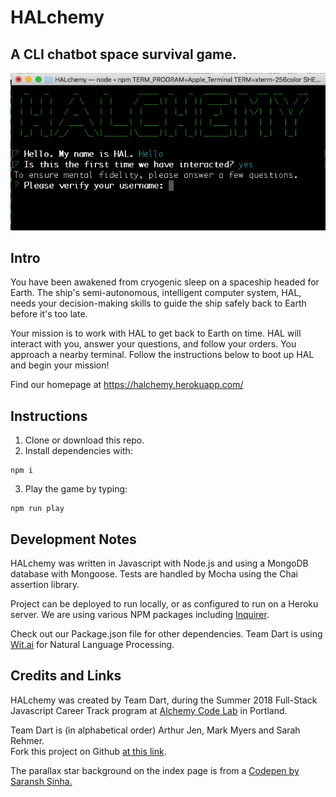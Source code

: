 # HALchemy
## A CLI chatbot space survival game.

![halchemy screen capture](/public/halchemy-screenshot.png)

## Intro
You have been awakened from cryogenic sleep on a spaceship headed for Earth. The ship's semi-autonomous, intelligent computer system, HAL, needs your decision-making skills to guide the ship safely back to Earth before it's too late.

Your mission is to work with HAL to get back to Earth on time. HAL will interact with you, answer your questions, and follow your orders. You approach a nearby terminal. Follow the instructions below to boot up HAL and begin your mission!

Find our homepage at <a href="https://halchemy.herokuapp.com/" target="_blank">https://halchemy.herokuapp.com/</a>

## Instructions
1. Clone or download this repo.
2. Install dependencies with:
```
npm i
```
3. Play the game by typing:
```
npm run play
```

## Development Notes

HALchemy was written in Javascript with Node.js and using a MongoDB database with Mongoose. Tests are handled by Mocha using the Chai assertion library. 

Project can be deployed to run locally, or as configured to run on a Heroku server. We are using various NPM packages including <a href="https://www.npmjs.com/package/inquirer" target="_blank">Inquirer</a>. 

Check out our Package.json file for other dependencies. Team Dart is using <a href="https://wit.ai/" target="_blank">Wit.ai</a> for Natural Language Processing. 

## Credits and Links
HALchemy was created by Team Dart, during the Summer 2018 Full-Stack Javascript Career Track program at <a href="https://www.alchemycodelab.com/" target="_bl;ank">Alchemy Code Lab</a> in Portland. 

Team Dart is (in alphabetical order) Arthur Jen, Mark Myers and Sarah Rehmer. <br />Fork this project on Github <a href="https://github.com/team-dart/HALchemy" target="_blank">at this link</a>.

The parallax star background on the index page is from a <a href="https://codepen.io/saransh/pen/BKJun" target="_blank">Codepen by Saransh Sinha.



